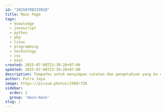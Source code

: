 ```yaml
---
id: "20250708233928"
title: Main Page
tags:
  - knowledge
  - javascript
  - python
  - php
  - linux
  - programming
  - technology
  - css
  - html
created: 2025-07-08T23:39:28+07:00
updated: 2025-07-08T23:39:28+07:00
description: Tempatku untuk menyimpan catatan dan pengetahuan yang ku dapat.
author: Putra Jaya
image: https://picsum.photos/1080/720
sidebar:
  order: 1
  group: 'main-main'
slug: /
---
```

